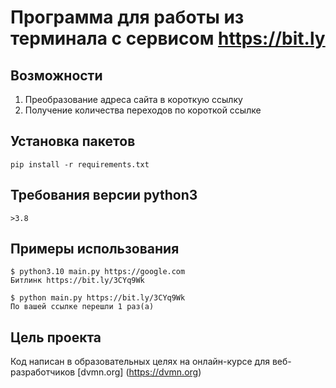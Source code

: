 # Программа для работы из терминала с сервисом https://bit.ly
## Возможности
1. Преобразование адреса сайта в короткую ссылку
2. Получение количества переходов по короткой ссылке

## Установка пакетов
```
pip install -r requirements.txt
```
## Требования версии python3
```
>3.8
```
## Примеры использования
```
$ python3.10 main.py https://google.com
Битлинк https://bit.ly/3CYq9Wk
```
```
$ python main.py https://bit.ly/3CYq9Wk   
По вашей ссылке перешли 1 раз(а)
```
## Цель проекта
Код написан в образовательных целях на онлайн-курсе для веб-разработчиков [dvmn.org] (https://dvmn.org)